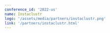 ```yaml
---
conference_id: '2022-us'
name: Instaclustr
logo: '/assets/media/partners/instaclustr.png'
link: '/partners/instaclustr.html'
---
```

